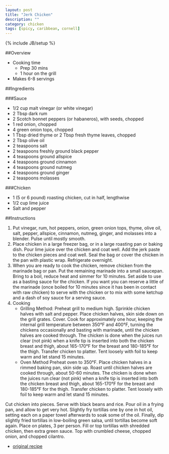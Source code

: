 ```yaml
---
layout: post
title: "Jerk Chicken"
description: ""
category: chicken
tags: [spicy, caribbean, cornell]
---
```

{% include JB/setup %}

##Overview

* Cooking time
    * Prep 30 mins
    * 1 hour on the grill
* Makes 6-8 servings

##Ingredients

###Sauce
* 1/2 cup malt vinegar (or white vinegar)
* 2 Tbsp dark rum
* 2 Scotch bonnet peppers (or habaneros), with seeds, chopped
* 1 red onion, chopped
* 4 green onion tops, chopped
* 1 Tbsp dried thyme or 2 Tbsp fresh thyme leaves, chopped
* 2 Tbsp olive oil
* 2 teaspoons salt
* 2 teaspoons freshly ground black pepper
* 4 teaspoons ground allspice
* 4 teaspoons ground cinnamon
* 4 teaspoons ground nutmeg
* 4 teaspoons ground ginger
* 2 teaspoons molasses

###Chicken
* 1 (5 or 6 pound) roasting chicken, cut in half, lengthwise
* 1/2 cup lime juice
* Salt and pepper

##Instructions

1. Put vinegar, rum, hot peppers, onion, green onion tops, thyme, olive oil, salt, pepper, allspice, cinnamon, nutmeg, ginger, and molasses into a blender. Pulse until mostly smooth.
2. Place chicken in a large freezer bag, or in a large roasting pan or baking dish. Pour lime juice over the chicken and coat well. Add the jerk paste to the chicken pieces and coat well. Seal the bag or cover the chicken in the pan with plastic wrap. Refrigerate overnight.
3. When you are ready to cook the chicken, remove chicken from the marinade bag or pan. Put the remaining marinade into a small saucepan. Bring to a boil, reduce heat and simmer for 10 minutes. Set aside to use as a basting sauce for the chicken. If you want you can reserve a little of the marinade (once boiled for 10 minutes since it has been in contact with raw chicken) to serve with the chicken or to mix with some ketchup and a dash of soy sauce for a serving sauce.
4. Cooking
    * Grilling Method:
    Preheat grill to medium high. Sprinkle chicken halves with salt and pepper. Place chicken halves, skin side down on the grill grates. Cover. Cook for approximately one hour, keeping the internal grill temperature between 350°F and 400°F, turning the chickens occasionally and basting with marinade, until the chicken halves are cooked through. The chicken is done when the juices run clear (not pink) when a knife tip is inserted into both the chicken breast and thigh, about 165-170°F for the breast and 180-185°F for the thigh. Transfer chicken to platter. Tent loosely with foil to keep warm and let stand 15 minutes.
    * Oven Method
    Preheat oven to 350°F. Place chicken halves in a rimmed baking pan, skin side up. Roast until chicken halves are cooked through, about 50-60 minutes. The chicken is done when the juices run clear (not pink) when a knife tip is inserted into both the chicken breast and thigh, about 165-170°F for the breast and 180-185°F for the thigh. Transfer chicken to platter. Tent loosely with foil to keep warm and let stand 15 minutes.

Cut chicken into pieces. Serve with black beans and rice.
            Pour oil in a frying pan, and allow to get very hot. Slightly fry tortillas one by one in hot oil, setting each on a paper towel afterwards to soak some of the oil. Finally, dip slightly fried tortillas in low-boiling green salsa, until tortillas become soft again. Place on plates, 3 per person.
                Fill or top tortillas with shredded chicken, then extra green sauce. Top with crumbled cheese, chopped onion, and chopped cilantro.

* [original recipe](http://www.simplyrecipes.com/recipes/jerk_chicken/)

